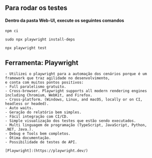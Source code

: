## Para rodar os testes
#### Dentro da pasta Web-UI, execute os seguintes comandos
    npm ci

    sudo npx playwright install-deps

    npx playwright test

## Ferramenta: Playwright
    - Utilizei o playwright para a automação dos cenários porque é um framework que traz agilidade no desenvolvimento,
    e conta com muitos pontos positivos:
    - Full paralelismo gratuito.
    - Cross-browser. Playwright supports all modern rendering engines including Chromium, WebKit, and Firefox.
    - Cross-platform. (Windows, Linux, and macOS, locally or on CI, headless or headed).
    - Auto waits.
    - Geração do relatório bem simples.
    - Fácil integração com CI/CD.
    - Simple visualização dos testes que estão sendo executados.
    - Multi linguagem de programação (TypeScript, JavaScript, Python, .NET, Java.).
    - Debug e Tools bem completos.
    - Ótima documentação.
    - Possibilidade de testes de API.

    [Playwright]:(https://playwright.dev/)

